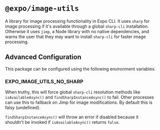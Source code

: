 # `@expo/image-utils`

A library for image processing functionality in Expo CLI. It uses `sharp` for image processing if it's available through a global `sharp-cli` installation. Otherwise it uses `jimp`, a Node library with no native dependencies, and warns the user that they may want to install `sharp-cli` for faster image processing.

## Advanced Configuration

This package can be configured using the following environment variables.

### EXPO_IMAGE_UTILS_NO_SHARP

When truthy, this will force global `sharp-cli` resolution methods like `isAvailableAsync()` and `findSharpInstanceAsync()` to fail. Other processes can use this to fallback on Jimp for image modifications. By default this is falsy (undefined).

`findSharpInstanceAsync()` will throw an error if disabled because it shouldn't be invoked if `isAvailableAsync()` returns `false`.
